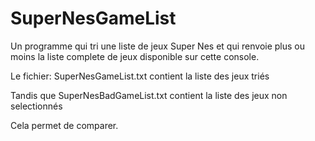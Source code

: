# SuperNesGameList
Un programme qui tri une liste de jeux Super Nes et qui renvoie plus ou moins la liste complete de jeux disponible sur cette console.

Le fichier: SuperNesGameList.txt contient la liste des jeux triés

Tandis que SuperNesBadGameList.txt contient la liste des jeux non selectionnés

Cela permet de comparer.
